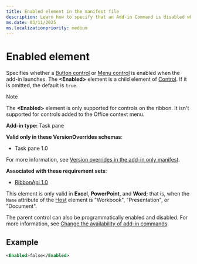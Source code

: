 ```yaml
---
title: Enabled element in the manifest file
description: Learn how to specify that an Add-in Command is disabled when the add-in launches.
ms.date: 03/11/2025
ms.localizationpriority: medium
---
```


# Enabled element

Specifies whether a [Button control](control-button.md) or [Menu control](control-menu.md) is enabled when the add-in launches. The **\<Enabled\>** element is a child element of [Control](control.md). If it is omitted, the default is `true`.

> [!NOTE]
> The **\<Enabled\>** element is only supported for controls on the ribbon. It isn't supported for controls added to the Office context menu.

**Add-in type:** Task pane

**Valid only in these VersionOverrides schemas**:

- Task pane 1.0

For more information, see [Version overrides in the add-in only manifest](/office/dev/add-ins/develop/xml-manifest-overview#version-overrides-in-the-manifest).

**Associated with these requirement sets**:

- [RibbonApi 1.0](../requirement-sets/common/ribbon-api-requirement-sets.md)

This element is only valid in **Excel**, **PowerPoint**, and **Word**; that is, when the `Name` attribute of the [Host](host.md) element is "Workbook", "Presentation", or "Document".

The parent control can also be programmatically enabled and disabled. For more information, see [Change the availability of add-in commands](/office/dev/add-ins/design/disable-add-in-commands).

## Example

```xml
<Enabled>false</Enabled>
```
